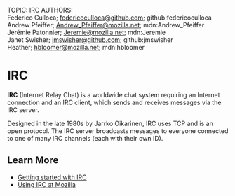 TOPIC: IRC
AUTHORS: Federico Culloca; federicoculloca@github.com; github:federicoculloca
         Andrew Pfeiffer; Andrew_Pfeiffer@mozilla.net; mdn:Andrew_Pfeiffer
         Jérémie Patonnier; Jeremie@mozilla.net; mdn:Jeremie
         Janet Swisher; jmswisher@github.com; github:jmswisher
         Heather; hbloomer@mozilla.net; mdn:hbloomer

# IRC

**IRC** (Internet Relay Chat) is a worldwide chat system requiring an Internet connection and an IRC
client, which sends and receives messages via the IRC server.

Designed in the late 1980s by Jarrko Oikarinen, IRC uses TCP and is an open protocol. The IRC server
broadcasts messages to everyone connected to one of many IRC channels (each with their own ID).

## Learn More

- [Getting started with IRC](https://wiki.developer.mozilla.org/en-US/docs/Mozilla/QA/Getting_Started_with_IRC)
- [Using IRC at Mozilla](https://wiki.mozilla.org/IRC)
